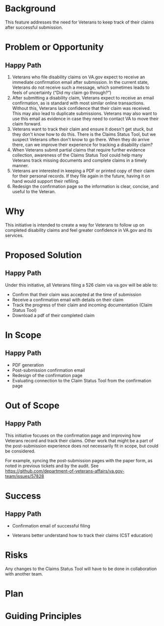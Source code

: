 # Background
This feature addresses the need for Veterans to keep track of their claims after successful submission.

# Problem or Opportunity
## Happy Path
1. Veterans who file disability claims on VA.gov expect to receive an immediate confirmation email after submission. In the current state, Veterans do not receive such a message, which sometimes leads to feels of uncertainty (“Did my claim go through?”)  
2. After submitting a disability claim, Veterans expect to receive an email confirmation, as is standard with most similar online transactions. Without this, Veterans lack confidence that their claim was received. This may also lead to duplicate submissions. Veterans may also want to use this email as evidence in case they need to contact VA to move their claim forward.
3. Veterans want to track their claim and ensure it doesn't get stuck, but they don't know how to do this. There is the Claims Status Tool, but we suspect Veterans often don't know to go there. When they do arrive there, can we improve their experience for tracking a disability claim?
4. When Veterans submit partial claims that require further evidence collection, awareness of the Claims Status Tool could help many Veterans track missing documents and complete claims in a timely manner. 
5. Veterans are interested in keeping a PDF or printed copy of their claim for their personal records. If they file again in the future, having it on hand would support their refiling. 
6. Redesign the confirmation page so the information is clear, concise, and useful to the Veteran.

# Why

This initiative is intended to create a way for Veterans to follow up on completed disability claims and feel greater confidence in VA.gov and its services. 

# Proposed Solution

## Happy Path

Under this initiative, all Veterans filing a 526 claim via va.gov will be able to:

- Confirm that their claim was accepted at the time of submission
- Receive a confirmation email with details on their claim 
- Track the progress of their claim and incoming documentation (Claim Status Tool)
- Download a pdf of their completed claim


# In Scope

## Happy Path

- PDF generation
- Post-submission confirmation email
- Redesign of the confirmation page
- Evaluating connection to the Claim Status Tool from the confirmation page


# Out of Scope

## Happy Path

This initiative focuses on the confirmation page and improving how Veterans record and track their claims. Other work that might be a part of the post-submission experience does not necessarily fit in scope, but could be considered. 

For example, syncing the post-submission pages with the paper form, as noted in previous tickets and by the audit. See https://github.com/department-of-veterans-affairs/va.gov-team/issues/57828

# Success 

## Happy Path

- Confirmation email of successful filing
  
- Veterans better understand how to track their claims (CST education) 

  
# Risks

Any changes to the Claims Status Tool will have to be done in collaboration with another team.

# Plan

# Guiding Principles



